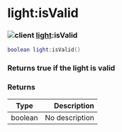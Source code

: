 # light:isValid

### ![client](../../home/light/.gitbook/assets/client.png) [light](../../home/light/home/light/):isValid

```lua
boolean light:isValid()
```

### Returns true if the light is valid

### Returns

| Type    |    Description |
| ------- | -------------: |
| boolean | No description |

